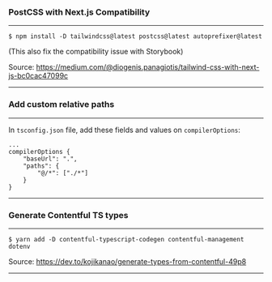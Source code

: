 ### **PostCSS with Next.js Compatibility**

---

```
$ npm install -D tailwindcss@latest postcss@latest autoprefixer@latest
```

(This also fix the compatibility issue with Storybook)

Source: https://medium.com/@diogenis.panagiotis/tailwind-css-with-next-js-bc0cac47099c

---

### **Add custom relative paths**

---

In `tsconfig.json` file, add these fields and values on `compilerOptions`:

```
...
compilerOptions {
    "baseUrl": ".",
    "paths": {
        "@/*": ["./*"]
    }
}
```

---

### **Generate Contentful TS types**

---

```
$ yarn add -D contentful-typescript-codegen contentful-management dotenv
```

Source: https://dev.to/kojikanao/generate-types-from-contentful-49p8

---
